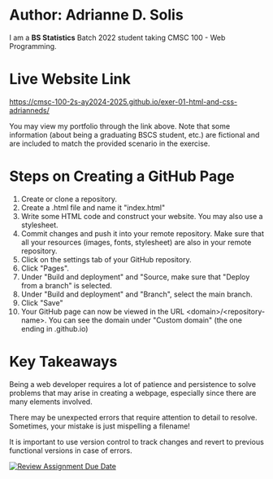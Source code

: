 # Author: Adrianne D. Solis
I am a **BS Statistics** Batch 2022 student taking CMSC 100 - Web Programming.

# Live Website Link
https://cmsc-100-2s-ay2024-2025.github.io/exer-01-html-and-css-adrianneds/

You may view my portfolio through the link above. Note that some information (about being a graduating BSCS student, etc.) are fictional and are included to match the provided scenario in the exercise.

# Steps on Creating a GitHub Page
1. Create or clone a repository.
2. Create a .html file and name it "index.html"
3. Write some HTML code and construct your website. You may also use a stylesheet.
4. Commit changes and push it into your remote repository. Make sure
that all your resources (images, fonts, stylesheet) are also in your
remote repository.
5. Click on the settings tab of your GitHub repository. 
6. Click "Pages". 
7. Under "Build and deployment" and "Source, make sure that "Deploy from a branch" is selected.
8. Under "Build and deployment" and "Branch", select the main branch.
9. Click "Save"
10. Your GitHub page can now be viewed in the URL \<domain>/\<repository-name>. You can see the domain under "Custom domain" (the one ending in .github.io)

# Key Takeaways
Being a web developer requires a lot of patience and persistence to
solve problems that may arise in creating a webpage, especially since
there are many elements involved. 

There may be unexpected errors that require attention to detail to resolve. Sometimes, your mistake is just mispelling a filename!

It is important to use version control to track changes and revert to previous functional versions in case of errors.

[![Review Assignment Due Date](https://classroom.github.com/assets/deadline-readme-button-22041afd0340ce965d47ae6ef1cefeee28c7c493a6346c4f15d667ab976d596c.svg)](https://classroom.github.com/a/khVSkjrs)
